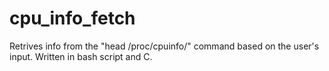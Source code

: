 # cpu_info_fetch
Retrives info from the "head /proc/cpuinfo/" command based on the user's input. Written in bash script and C.
